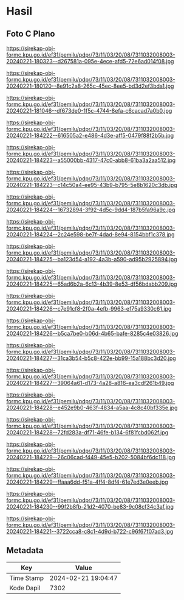 # Hasil

## Foto C Plano

https://sirekap-obj-formc.kpu.go.id/ef31/pemilu/pdpr/73/11/03/20/08/7311032008003-20240221-180323--d267581a-095e-4ece-afd5-72e6ad014f08.jpg

https://sirekap-obj-formc.kpu.go.id/ef31/pemilu/pdpr/73/11/03/20/08/7311032008003-20240221-180120--8e91c2a8-265c-45ec-8ee5-bd3d2ef3bda1.jpg

https://sirekap-obj-formc.kpu.go.id/ef31/pemilu/pdpr/73/11/03/20/08/7311032008003-20240221-181046--df673de0-1f5c-4744-8efa-c6cacad7a0b0.jpg

https://sirekap-obj-formc.kpu.go.id/ef31/pemilu/pdpr/73/11/03/20/08/7311032008003-20240221-184222--616505a2-e486-4d3e-aff5-0479f88f2b5b.jpg

https://sirekap-obj-formc.kpu.go.id/ef31/pemilu/pdpr/73/11/03/20/08/7311032008003-20240221-184223--a55000bb-4317-47c0-abb8-61ba3a2aa512.jpg

https://sirekap-obj-formc.kpu.go.id/ef31/pemilu/pdpr/73/11/03/20/08/7311032008003-20240221-184223--c14c50a4-ee95-43b9-b795-5e8b1620c3db.jpg

https://sirekap-obj-formc.kpu.go.id/ef31/pemilu/pdpr/73/11/03/20/08/7311032008003-20240221-184224--16732894-3f92-4d5c-9dd4-187b5fa96a9c.jpg

https://sirekap-obj-formc.kpu.go.id/ef31/pemilu/pdpr/73/11/03/20/08/7311032008003-20240221-184224--2c24e598-be7f-4dad-8e94-8154bbf1c378.jpg

https://sirekap-obj-formc.kpu.go.id/ef31/pemilu/pdpr/73/11/03/20/08/7311032008003-20240221-184225--ba123d54-a192-4a3b-a590-ad95b2925894.jpg

https://sirekap-obj-formc.kpu.go.id/ef31/pemilu/pdpr/73/11/03/20/08/7311032008003-20240221-184225--65ad6b2a-6c13-4b39-8e53-df56bdabb209.jpg

https://sirekap-obj-formc.kpu.go.id/ef31/pemilu/pdpr/73/11/03/20/08/7311032008003-20240221-184226--c7e91cf8-2f0a-4efb-9963-ef75a9330c61.jpg

https://sirekap-obj-formc.kpu.go.id/ef31/pemilu/pdpr/73/11/03/20/08/7311032008003-20240221-184226--b5ca7be0-b06d-4b65-bafe-8285c4e03826.jpg

https://sirekap-obj-formc.kpu.go.id/ef31/pemilu/pdpr/73/11/03/20/08/7311032008003-20240221-184227--31ca3b54-b5c8-422e-bb99-15a188bc3d20.jpg

https://sirekap-obj-formc.kpu.go.id/ef31/pemilu/pdpr/73/11/03/20/08/7311032008003-20240221-184227--39064a61-d173-4a28-a816-ea3cdf261b49.jpg

https://sirekap-obj-formc.kpu.go.id/ef31/pemilu/pdpr/73/11/03/20/08/7311032008003-20240221-184228--e452e9b0-463f-4834-a5aa-4c8c40bf335e.jpg

https://sirekap-obj-formc.kpu.go.id/ef31/pemilu/pdpr/73/11/03/20/08/7311032008003-20240221-184228--72fd283a-df71-46fe-b134-6f81fcbd062f.jpg

https://sirekap-obj-formc.kpu.go.id/ef31/pemilu/pdpr/73/11/03/20/08/7311032008003-20240221-184229--26c06cad-f449-45e5-b202-5084bf6dc118.jpg

https://sirekap-obj-formc.kpu.go.id/ef31/pemilu/pdpr/73/11/03/20/08/7311032008003-20240221-184229--ffaaa6dd-f51a-4ff4-8df4-61e7ed3e0eeb.jpg

https://sirekap-obj-formc.kpu.go.id/ef31/pemilu/pdpr/73/11/03/20/08/7311032008003-20240221-184230--99f2b8fb-21d2-4070-be83-9c08cf34c3af.jpg

https://sirekap-obj-formc.kpu.go.id/ef31/pemilu/pdpr/73/11/03/20/08/7311032008003-20240221-184221--3722cca8-c8c1-4d9d-b722-c96f67f07ad3.jpg


## Metadata

| Key        | Value               |
| ---------- | ------------------- |
| Time Stamp | 2024-02-21 19:04:47 |
| Kode Dapil | 7302                |



